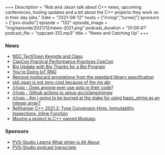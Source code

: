 +++
Description = "Rob and Jason talk about C++ news, upcoming conferences, tooling updates and a bit about the C++ projects they work on in their day jobs."
Date = "2021-08-12"
hosts = ["irvingr","turnerj"]
sponsors = ["pvs-studio"]
episode = "132"
episode_image = "img/episode/2021/12/news-2021.png"
podcast_duration = "01:00:41"
podcast_file = "cppcast-312.mp3"
title = "News and Catching Up"
+++

### News ###

 - [NDC TechTown Keynote and Class](https://ndctechtown.com/speakers/jason-turner)
 - [CppCon Practical Performance Practices CppCon](https://cppcon.org/class-2021-practical-performance-practices/)
 - [Big Update with Big Thanks for a Big Program](https://cppcon.org/big-update-with-big-thinks-for-a-big-program/)
 - [You're Doing IoT RNG](https://labs.bishopfox.com/tech-blog/youre-doing-iot-rng)
 - [Remove nodiscard annotations from the standard library specification](https://isocpp.org/files/papers/D2422R0.html)
 - [std::span is not zero-cost because of the ms abi](https://developercommunity.visualstudio.com/t/std::span-is-not-zero-cost-because-of-th/1429284)
 - [/r/cpp - Does anyone ever use goto in their code?](https://old.reddit.com/r/cpp/comments/ozzhhk/does_anyone_ever_use_goto_in_their_code/)
 - [/r/cpp - Github actions to setup gcc/clang/mingw](https://old.reddit.com/r/cpp/comments/p00vrk/github_actions_to_setup_gccclangmingww64/)
 - [/r/cpp - Am I going to be burned at the stake for using basic_string<int> as an integer array?](https://old.reddit.com/r/cpp/comments/p1ce7t/am_i_going_to_be_burned_at_the_stake_for_using/)
 - [ReSharper C++ 2021.2: Type Conversion Hints, Immutability Inspections, Inline Function](https://blog.jetbrains.com/rscpp/2021/08/03/resharper-cpp-2021-2/#immutability_inspections)
 - [Moving a project to C++ named Modules](https://devblogs.microsoft.com/cppblog/moving-a-project-to-cpp-named-modules/)

### Sponsors ###

- [PVS-Studio Learns What strlen is All About](https://pvs-studio.com/strlen)
- [PVS-Studio podcast transcripts](https://pvs-studio.com/broadcasting)
